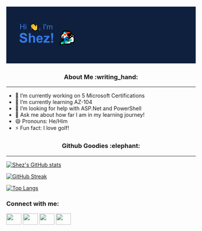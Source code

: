 ![Header](https://github.com/ShezzyBear/ShezzyBear/blob/main/header.png?raw=true)

<h3 align="center">About Me :writing_hand:</h3>

---

- 🔭 I’m currently working on 5 Microsoft Certifications
- 🌱 I’m currently learning AZ-104
- 🤔 I’m looking for help with ASP.Net and PowerShell
- 💬 Ask me about how far I am in my learning journey!
- 😄 Pronouns: He/Him
- ⚡ Fun fact: I love golf!

<h3 align="center">Github Goodies :elephant:</h3>

---

[![Shez's GitHub stats](https://github-readme-stats.vercel.app/api?username=ShezzyBear&show_icons=true&theme=github_dark&hide_border=true)](https://github.com/anuraghazra/github-readme-stats)

[![GitHub Streak](http://github-readme-streak-stats.herokuapp.com?user=ShezzyBear&theme=holi-theme&hide_border=true&date_format=M%20j%5B%2C%20Y%5D)](https://git.io/streak-stats)

[![Top Langs](https://github-readme-stats.vercel.app/api/top-langs/?username=ShezzyBear&layout=compact&theme=github_dark&hide_border=true)](https://github.com/anuraghazra/github-readme-stats)


<h3 align="left">Connect with me:</h3>
<p align="left">
<a href="https://twitter.com/ShezBhagwandin" target="blank"><img align="center" src="https://cdn.jsdelivr.net/npm/simple-icons@3.0.1/icons/twitter.svg" alt="" height="30" width="40" /></a>
<a href="https://www.linkedin.com/in/shez-bhagwandin-963285189/" target="blank"><img align="center" src="https://cdn.jsdelivr.net/npm/simple-icons@3.0.1/icons/linkedin.svg" alt="" height="30" width="40" /></a>
<a href="https://www.instagram.com/shezzybear_/" target="blank"><img align="center" src="https://cdn.jsdelivr.net/npm/simple-icons@3.0.1/icons/instagram.svg" alt="" height="30" width="40" /></a>
<a href="https://www.youtube.com/channel/UCGbXSvrp8TdE8qBK5IzRC0g" target="blank"><img align="center" src="https://cdn.jsdelivr.net/npm/simple-icons@3.0.1/icons/youtube.svg" alt="" height="30" width="40" /></a>
</p>
